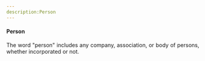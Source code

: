 ```yaml
---
description:Person
---
```


#### Person
<div style="text-align: justify">

The word "person" includes any company, association, or body of persons, whether incorporated or not.

</div>
